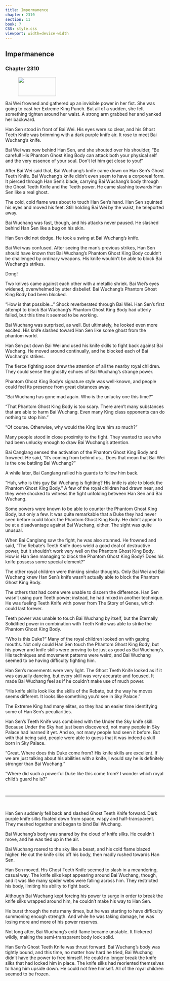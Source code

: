 ```yaml
---
title: Impermanence
chapter: 2310
section: 11
book: 7
CSS: style.css
viewport: width=device-width
---
```


## Impermanence

### Chapter 2310

<figure>
	<img src="../Images/gem.gif" alt="" id="gem" width="120" height="60" />
</figure>

Bai Wei frowned and gathered up an invisible power in her fist. She was going to cast her Extreme King Punch. But all of a sudden, she felt something tighten around her waist. A strong arm grabbed her and yanked her backward.

Han Sen stood in front of Bai Wei. His eyes were so clear, and his Ghost Teeth Knife was brimming with a dark purple knife air. It rose to meet Bai Wuchang’s knife.

Bai Wei was now behind Han Sen, and she shouted over his shoulder, “Be careful! His Phantom Ghost King Body can attack both your physical self and the very essence of your soul. Don’t let him get close to you!”

After Bai Wei said that, Bai Wuchang’s knife came down on Han Sen’s Ghost Teeth Knife. Bai Wuchang’s knife didn’t even seem to have a corporeal form. It pierced through Han Sen’s blade, carrying Bai Wuchang’s body through the Ghost Teeth Knife and the Teeth power. He came slashing towards Han Sen like a real ghost.

The cold, cold flame was about to touch Han Sen’s hand. Han Sen squinted his eyes and moved his feet. Still holding Bai Wei by the waist, he teleported away.

Bai Wuchang was fast, though, and his attacks never paused. He slashed behind Han Sen like a bug on his skin.

Han Sen did not dodge. He took a swing at Bai Wuchang’s knife.

Bai Wei was confused. After seeing the man’s previous strikes, Han Sen should have known that Bai Wuchang’s Phantom Ghost King Body couldn’t be challenged by ordinary weapons. His knife wouldn’t be able to block Bai Wuchang’s strikes.

Dong!

Two knives came against each other with a metallic shriek. Bai Wei’s eyes widened, overwhelmed by utter disbelief. Bai Wuchang’s Phantom Ghost King Body bad been blocked.

“How is that possible…” Shock reverberated through Bai Wei. Han Sen’s first attempt to block Bai Wuchang’s Phantom Ghost King Body had utterly failed, but this time it seemed to be working.

Bai Wuchang was surprised, as well. But ultimately, he looked even more excited. His knife slashed toward Han Sen like some ghost from the phantom world.

Han Sen put down Bai Wei and used his knife skills to fight back against Bai Wuchang. He moved around continually, and he blocked each of Bai Wuchang’s strikes.

The fierce fighting soon drew the attention of all the nearby royal children. They could sense the ghostly echoes of Bai Wuchang’s strange power.

Phantom Ghost King Body’s signature style was well-known, and people could feel its presence from great distances away.

“Bai Wuchang has gone mad again. Who is the unlucky one this time?”

“That Phantom Ghost King Body is too scary. There aren’t many substances that are able to harm Bai Wuchang. Even many King class opponents can do nothing to stop him.”

“Of course. Otherwise, why would the King love him so much?”

Many people stood in close proximity to the fight. They wanted to see who had been unlucky enough to draw Bai Wuchang’s attention.

Bai Canglang sensed the activation of the Phantom Ghost King Body and frowned. He said, “It’s coming from behind us… Does that mean that Bai Wei is the one battling Bai Wuchang?”

A while later, Bai Canglang rallied his guards to follow him back.

“Huh, who is this guy Bai Wuchang is fighting? His knife is able to block the Phantom Ghost King Body.” A few of the royal children had drawn near, and they were shocked to witness the fight unfolding between Han Sen and Bai Wuchang.

Some powers were known to be able to counter the Phantom Ghost King Body, but only a few. It was quite remarkable that a Duke they had never seen before could block the Phantom Ghost King Body. He didn’t appear to be at a disadvantage against Bai Wuchang, either. The sight was quite unusual.

When Bai Canglang saw the fight, he was also stunned. He frowned and said, “The Rebate’s Teeth Knife does wield a good deal of destructive power, but it shouldn’t work very well on the Phantom Ghost King Body. How is Han Sen managing to block the Phantom Ghost King Body? Does his knife possess some special element?”

The other royal children were thinking similar thoughts. Only Bai Wei and Bai Wuchang knew Han Sen’s knife wasn’t actually able to block the Phantom Ghost King Body.

The others that had come were unable to discern the difference. Han Sen wasn’t using pure Teeth power; instead, he had mixed in another technique. He was fueling Teeth Knife with power from The Story of Genes, which could last forever.

Teeth power was unable to touch Bai Wuchang by itself, but the Eternally Solidified power in combination with Teeth Knife was able to strike the Phantom Ghost King Body.

“Who is this Duke?” Many of the royal children looked on with gaping mouths. Not only could Han Sen touch the Phantom Ghost King Body, but his power and knife skills were proving to be just as good as Bai Wuchang’s. His techniques and movement patterns were weird, and Bai Wuchang seemed to be having difficulty fighting him.

Han Sen’s movements were very light. The Ghost Teeth Knife looked as if it was casually dancing, but every skill was very accurate and focused. It made Bai Wuchang feel as if he couldn’t make use of much power.

“His knife skills look like the skills of the Rebate, but the way he moves seems different. It looks like something you’d see in Sky Palace.”

The Extreme King had many elites, so they had an easier time identifying some of Han Sen’s peculiarities.

Han Sen’s Teeth Knife was combined with the Under the Sky knife skill. Because Under the Sky had just been discovered, not many people in Sky Palace had learned it yet. And so, not many people had seen it before. But with that being said, people were able to guess that it was indeed a skill born in Sky Palace.

“Great. Where does this Duke come from? His knife skills are excellent. If we are just talking about his abilities with a knife, I would say he is definitely stronger than Bai Wuchang.”

“Where did such a powerful Duke like this come from? I wonder which royal child’s guard he is?”

<br>

*****

<br>

Han Sen suddenly fell back and slashed Ghost Teeth Knife forward. Dark purple knife silks floated down from space, wispy and half-transparent. They meshed together and began to bind Bai Wuchang.

Bai Wuchang’s body was snared by the cloud of knife silks. He couldn’t move, and he was tied up in the air.

Bai Wuchang roared to the sky like a beast, and his cold flame blazed higher. He cut the knife silks off his body, then madly rushed towards Han Sen.

Han Sen moved. His Ghost Teeth Knife seemed to slash in a meandering, casual way. The knife silks kept appearing around Bai Wuchang, though, and it was like many spider webs were falling across him. They restricted his body, limiting his ability to fight back.

Although Bai Wuchang kept forcing his power to surge in order to break the knife silks wrapped around him, he couldn’t make his way to Han Sen.

He burst through the nets many times, but he was starting to have difficulty summoning enough strength. And while he was taking damage, he was losing more and more of his power reserves.

Not long after, Bai Wuchang’s cold flame became unstable. It flickered wildly, making the semi-transparent body look solid.

Han Sen’s Ghost Teeth Knife was thrust forward. Bai Wuchang’s body was tightly bound, and this time, no matter how hard he tried, Bai Wuchang didn’t have the power to free himself. He could no longer break the knife silks that had locked him in place. The knife silks had reoriented themselves to hang him upside down. He could not free himself. All of the royal children seemed to be frozen.